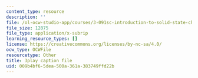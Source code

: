 ```yaml
---
content_type: resource
description: ''
file: /ol-ocw-studio-app/courses/3-091sc-introduction-to-solid-state-chemistry-fall-2010/009b4bf65dea500a361a383749ffd22b_IKJJ1SiMbjg.srt
file_size: 12875
file_type: application/x-subrip
learning_resource_types: []
license: https://creativecommons.org/licenses/by-nc-sa/4.0/
ocw_type: OCWFile
resourcetype: Other
title: 3play caption file
uid: 009b4bf6-5dea-500a-361a-383749ffd22b
---
```


